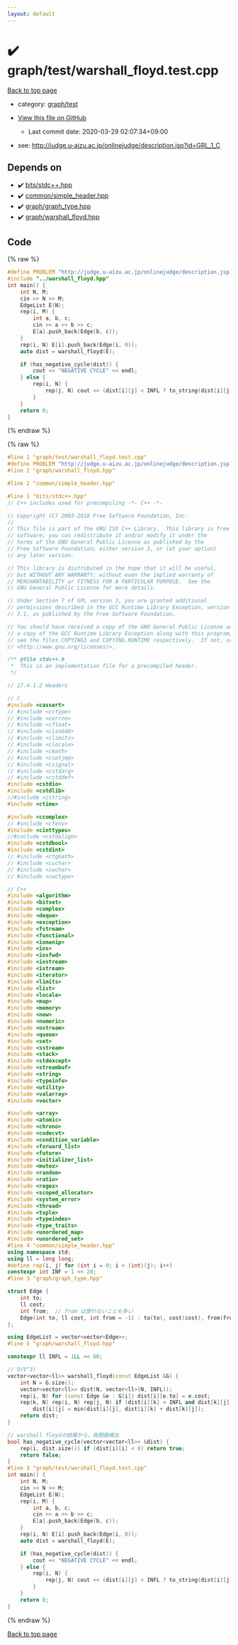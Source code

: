 ```yaml
---
layout: default
---
```


<!-- mathjax config similar to math.stackexchange -->
<script type="text/javascript" async
  src="https://cdnjs.cloudflare.com/ajax/libs/mathjax/2.7.5/MathJax.js?config=TeX-MML-AM_CHTML">
</script>
<script type="text/x-mathjax-config">
  MathJax.Hub.Config({
    TeX: { equationNumbers: { autoNumber: "AMS" }},
    tex2jax: {
      inlineMath: [ ['$','$'] ],
      processEscapes: true
    },
    "HTML-CSS": { matchFontHeight: false },
    displayAlign: "left",
    displayIndent: "2em"
  });
</script>

<script type="text/javascript" src="https://cdnjs.cloudflare.com/ajax/libs/jquery/3.4.1/jquery.min.js"></script>
<script src="https://cdn.jsdelivr.net/npm/jquery-balloon-js@1.1.2/jquery.balloon.min.js" integrity="sha256-ZEYs9VrgAeNuPvs15E39OsyOJaIkXEEt10fzxJ20+2I=" crossorigin="anonymous"></script>
<script type="text/javascript" src="../../../assets/js/copy-button.js"></script>
<link rel="stylesheet" href="../../../assets/css/copy-button.css" />


# :heavy_check_mark: graph/test/warshall_floyd.test.cpp

<a href="../../../index.html">Back to top page</a>

* category: <a href="../../../index.html#cb3e5c672d961db00b76e36ddf5c068a">graph/test</a>
* <a href="{{ site.github.repository_url }}/blob/master/graph/test/warshall_floyd.test.cpp">View this file on GitHub</a>
    - Last commit date: 2020-03-29 02:07:34+09:00


* see: <a href="http://judge.u-aizu.ac.jp/onlinejudge/description.jsp?id=GRL_1_C">http://judge.u-aizu.ac.jp/onlinejudge/description.jsp?id=GRL_1_C</a>


## Depends on

* :heavy_check_mark: <a href="../../../library/bits/stdc++.hpp.html">bits/stdc++.hpp</a>
* :heavy_check_mark: <a href="../../../library/common/simple_header.hpp.html">common/simple_header.hpp</a>
* :heavy_check_mark: <a href="../../../library/graph/graph_type.hpp.html">graph/graph_type.hpp</a>
* :heavy_check_mark: <a href="../../../library/graph/warshall_floyd.hpp.html">graph/warshall_floyd.hpp</a>


## Code

<a id="unbundled"></a>
{% raw %}
```cpp
#define PROBLEM "http://judge.u-aizu.ac.jp/onlinejudge/description.jsp?id=GRL_1_C"
#include "../warshall_floyd.hpp"
int main() {
    int N, M;
    cin >> N >> M;
    EdgeList E(N);
    rep(i, M) {
        int a, b, c;
        cin >> a >> b >> c;
        E[a].push_back(Edge(b, c));
    }
    rep(i, N) E[i].push_back(Edge(i, 0));
    auto dist = warshall_floyd(E);

    if (has_negative_cycle(dist)) {
        cout << "NEGATIVE CYCLE" << endl;
    } else {
        rep(i, N) {
            rep(j, N) cout << (dist[i][j] < INFL ? to_string(dist[i][j]) : "INF") << (j == N - 1 ? "\n" : " ");
        }
    }
    return 0;
}

```
{% endraw %}

<a id="bundled"></a>
{% raw %}
```cpp
#line 1 "graph/test/warshall_floyd.test.cpp"
#define PROBLEM "http://judge.u-aizu.ac.jp/onlinejudge/description.jsp?id=GRL_1_C"
#line 2 "graph/warshall_floyd.hpp"

#line 2 "common/simple_header.hpp"

#line 1 "bits/stdc++.hpp"
// C++ includes used for precompiling -*- C++ -*-

// Copyright (C) 2003-2018 Free Software Foundation, Inc.
//
// This file is part of the GNU ISO C++ Library.  This library is free
// software; you can redistribute it and/or modify it under the
// terms of the GNU General Public License as published by the
// Free Software Foundation; either version 3, or (at your option)
// any later version.

// This library is distributed in the hope that it will be useful,
// but WITHOUT ANY WARRANTY; without even the implied warranty of
// MERCHANTABILITY or FITNESS FOR A PARTICULAR PURPOSE.  See the
// GNU General Public License for more details.

// Under Section 7 of GPL version 3, you are granted additional
// permissions described in the GCC Runtime Library Exception, version
// 3.1, as published by the Free Software Foundation.

// You should have received a copy of the GNU General Public License and
// a copy of the GCC Runtime Library Exception along with this program;
// see the files COPYING3 and COPYING.RUNTIME respectively.  If not, see
// <http://www.gnu.org/licenses/>.

/** @file stdc++.h
 *  This is an implementation file for a precompiled header.
 */

// 17.4.1.2 Headers

// C
#include <cassert>
// #include <cctype>
// #include <cerrno>
// #include <cfloat>
// #include <ciso646>
// #include <climits>
// #include <clocale>
// #include <cmath>
// #include <csetjmp>
// #include <csignal>
// #include <cstdarg>
// #include <cstddef>
#include <cstdio>
#include <cstdlib>
//#include <cstring>
#include <ctime>

#include <ccomplex>
// #include <cfenv>
#include <cinttypes>
//#include <cstdalign>
#include <cstdbool>
#include <cstdint>
// #include <ctgmath>
// #include <cuchar>
// #include <cwchar>
// #include <cwctype>

// C++
#include <algorithm>
#include <bitset>
#include <complex>
#include <deque>
#include <exception>
#include <fstream>
#include <functional>
#include <iomanip>
#include <ios>
#include <iosfwd>
#include <iostream>
#include <istream>
#include <iterator>
#include <limits>
#include <list>
#include <locale>
#include <map>
#include <memory>
#include <new>
#include <numeric>
#include <ostream>
#include <queue>
#include <set>
#include <sstream>
#include <stack>
#include <stdexcept>
#include <streambuf>
#include <string>
#include <typeinfo>
#include <utility>
#include <valarray>
#include <vector>

#include <array>
#include <atomic>
#include <chrono>
#include <codecvt>
#include <condition_variable>
#include <forward_list>
#include <future>
#include <initializer_list>
#include <mutex>
#include <random>
#include <ratio>
#include <regex>
#include <scoped_allocator>
#include <system_error>
#include <thread>
#include <tuple>
#include <typeindex>
#include <type_traits>
#include <unordered_map>
#include <unordered_set>
#line 4 "common/simple_header.hpp"
using namespace std;
using ll = long long;
#define rep(i, j) for (int i = 0; i < (int)(j); i++)
constexpr int INF = 1 << 28;
#line 3 "graph/graph_type.hpp"

struct Edge {
    int to;
    ll cost;
    int from;  // from は使わないことも多い
    Edge(int to, ll cost, int from = -1) : to(to), cost(cost), from(from) {}
};

using EdgeList = vector<vector<Edge>>;
#line 5 "graph/warshall_floyd.hpp"

constexpr ll INFL = 1LL << 60;

// O(V^3)
vector<vector<ll>> warshall_floyd(const EdgeList &G) {
    int N = G.size();
    vector<vector<ll>> dist(N, vector<ll>(N, INFL));
    rep(i, N) for (const Edge &e : G[i]) dist[i][e.to] = e.cost;
    rep(k, N) rep(i, N) rep(j, N) if (dist[i][k] < INFL and dist[k][j] < INFL)
        dist[i][j] = min(dist[i][j], dist[i][k] + dist[k][j]);
    return dist;
}

// warshall floydの結果から，負閉路検出
bool has_negative_cycle(vector<vector<ll>> &dist) {
    rep(i, dist.size()) if (dist[i][i] < 0) return true;
    return false;
}
#line 3 "graph/test/warshall_floyd.test.cpp"
int main() {
    int N, M;
    cin >> N >> M;
    EdgeList E(N);
    rep(i, M) {
        int a, b, c;
        cin >> a >> b >> c;
        E[a].push_back(Edge(b, c));
    }
    rep(i, N) E[i].push_back(Edge(i, 0));
    auto dist = warshall_floyd(E);

    if (has_negative_cycle(dist)) {
        cout << "NEGATIVE CYCLE" << endl;
    } else {
        rep(i, N) {
            rep(j, N) cout << (dist[i][j] < INFL ? to_string(dist[i][j]) : "INF") << (j == N - 1 ? "\n" : " ");
        }
    }
    return 0;
}

```
{% endraw %}

<a href="../../../index.html">Back to top page</a>

